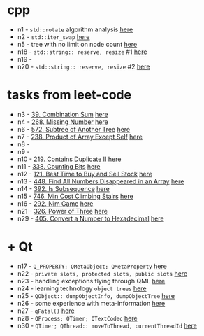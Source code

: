 # cpp

- n1 - `std::rotate` algorithm analysis [here](./n1/NOTE.md)
- n2 - `std::iter_swap` [here](./n2/NOTE.md)
- n5 - tree with no limit on node count [here](./n5/NOTE.md)
- n18 - `std::string:: reserve, resize` #1 [here](./n18/NOTE.md)
- n19 -
- n20 - `std::string:: reserve, resize` #2 [here](./n20/NOTE.md)

# tasks from leet-code

- n3 - [39. Combination Sum](https://leetcode.com/problems/combination-sum/) [here](./n3/NOTE.md)
- n4 - [268. Missing Number](https://leetcode.com/problems/missing-number/) [here](./n4/NOTE.md)
- n6 - [572. Subtree of Another Tree](https://leetcode.com/problems/subtree-of-another-tree/) [here](./n6/NOTE.md)
- n7 - [238. Product of Array Except Self](https://leetcode.com/problems/product-of-array-except-self/) [here](./n7/NOTE.md)
- n8 -
- n9 -
- n10 - [219. Contains Duplicate II](https://leetcode.com/problems/contains-duplicate-ii/) [here](./n10/NOTE.md)
- n11 - [338. Counting Bits](https://leetcode.com/problems/counting-bits/) [here](./n11/NOTE.md)
- n12 - [121. Best Time to Buy and Sell Stock](https://leetcode.com/problems/best-time-to-buy-and-sell-stock/) [here](./n12/NOTE.md)
- n13 - [448. Find All Numbers Disappeared in an Array](https://leetcode.com/problems/find-all-numbers-disappeared-in-an-array/) [here](./n13/NOTE.md)
- n14 - [392. Is Subsequence](https://leetcode.com/problems/is-subsequence/) [here](./n14/NOTE.md)
- n15 - [746. Min Cost Climbing Stairs](https://leetcode.com/problems/min-cost-climbing-stairs/) [here](./n15/NOTE.md)
- n16 - [292. Nim Game](https://leetcode.com/problems/nim-game/) [here](./n16/NOTE.md)
- n21 - [326. Power of Three](https://leetcode.com/problems/power-of-three/) [here](./n21/NOTE.md)
- n29 - [405. Convert a Number to Hexadecimal](https://leetcode.com/problems/convert-a-number-to-hexadecimal/) [here](./n29/NOTE.md)

# + Qt

- n17 - `Q_PROPERTY; QMetaObject; QMetaProperty` [here](./n17/NOTE.md)
- n22 - `private slots, protected slots, public slots` [here](./n22/NOTE.md)
- n23 - handling exceptions flying through QML [here](./n23/NOTE.md)
- n24 - learning technology `object trees` [here](./n24/NOTE.md)
- n25 - `QObject:: dumpObjectInfo, dumpObjectTree` [here](./n25/NOTE.md)
- n26 - some experience with meta-information [here](./n26/NOTE.md)
- n27 - `qFatal()` [here](./n27/NOTE.md)
- n28 - `QProcess; QTimer; QTextCodec` [here](./n28/NOTE.md)
- n30 - `QTimer; QThread:: moveToThread, currentThreadId` [here](./n30/NOTE.md)